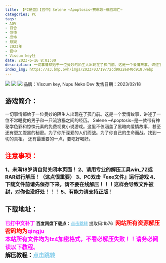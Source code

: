 ```yaml
---
title: 【PC硬盘】【官中】Selene ~Apoptosis~赛琳娜~细胞凋亡~
categories: PC
tags:
- ADV
- 百合
- 惊悚
- 恐怖
- 悬疑
- 2023年
- 官中
- Viscum key社
date: 2023-6-16 8:01:00
description: 一切事情都始于一位曼妙的陌生人出现在了孤门前。这是一个爱情故事，讲述了一位不常睡觉的男子和一只流浪猫之间的经历。Selene ~Apoptosis~是一款带有神秘学色彩和惊悚元素的免费视觉小说游戏。这里不仅涵盖了黑暗向爱情故事，甚至还有更加腹黑的秘密。为了你所深爱的人们而战。为了你自己的生命而战。找到一切的真相。还有最重要的一点，要吃好喝好。
index_img: https://s3.bmp.ovh/imgs/2023/03/19/72cd9922e840d918.webp
---
```

![](https://s3.bmp.ovh/imgs/2023/03/19/72cd9922e840d918.webp)
![](https://s3.bmp.ovh/imgs/2023/03/19/4a53e136c09a9d4e.webp)
![](https://s3.bmp.ovh/imgs/2023/03/19/c79a0be96ddcb790.webp)
品牌：Viscum key, Nupu Neko Dev
发售日期：2023/02/18

## 游戏简介：
一切事情都始于一位曼妙的陌生人出现在了孤门前。这是一个爱情故事，讲述了一位不常睡觉的男子和一只流浪猫之间的经历。
Selene ~Apoptosis~是一款带有神秘学色彩和惊悚元素的免费视觉小说游戏。这里不仅涵盖了黑暗向爱情故事，甚至还有更加腹黑的秘密。为了你所深爱的人们而战。为了你自己的生命而战。找到一切的真相。
还有最重要的一点，要吃好喝好。
<br>





## <font color=#FF0000 >注意事项：</font>
<font size=3><b>1、未满18岁请自觉关闭本页面！
2、请用专业的解压工具win_7Z或RAR进行解压！（这点很重要）
3、PC双击『exe文件』运行游戏
4、下载文件前请先保存下来，请不要在线解压！！！这样会导致文件被封，对你也没好处！！！
5、有能力请支持正版！</b></font>

## 下载地址：
<font color=#FF00FF size=3><b>已打中文补丁</b></font>
<b>百度网盘下载点：</b><a href="https://pan.baidu.com/s/1I5yWrJjft9QtlDqzJcq_Bw?pwd=1b76" style="color: #87CEEB;"><b>点击跳转</b></a> 提取码:1b76
<a style="padding: 0" href="https://post.qingju.org/AD/"><img style="max-width:100%" src="https://img.acgus.top/i/2024/07/478f689b8021d8d499ab43d21acf137a.gif" alt=""></a>
<b><font color=#FF0000 size=4>网站所有资源解压密码均为</b></font><b><font color=#FF00FF size=4>qingju</font><font color=#FF0000 ></font></b><br><b><font color=#FF00FF size=4>本站所有文件均为lz4加密格式，不看必解压失败！！请务必阅读以下教程。</b></font><br><b><font color=#000 size=4>解压教程：</b><a href="https://post.qingju.org/tutorial/000/" style="color: #87CEEB;"><b>点击跳转</b></a>
